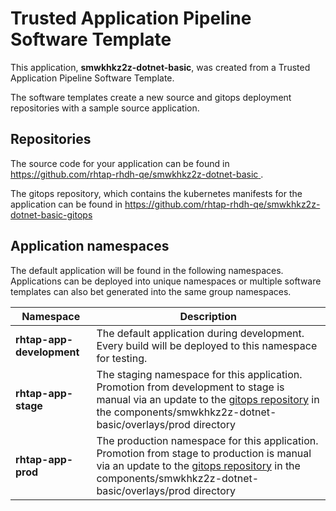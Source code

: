 # Trusted Application Pipeline Software Template

This application, **smwkhkz2z-dotnet-basic**, was created from a Trusted Application Pipeline Software Template.

The software templates create a new source and gitops deployment repositories with a sample source application. 

## Repositories

The source code for your application can be found in [https://github.com/rhtap-rhdh-qe/smwkhkz2z-dotnet-basic ](https://github.com/rhtap-rhdh-qe/smwkhkz2z-dotnet-basic ).
 
The gitops repository, which contains the kubernetes manifests for the application can be found in 
[https://github.com/rhtap-rhdh-qe/smwkhkz2z-dotnet-basic-gitops ](https://github.com/rhtap-rhdh-qe/smwkhkz2z-dotnet-basic-gitops ) 

## Application namespaces 

The default application will be found in the following namespaces. Applications can be deployed into unique namespaces or multiple software templates can also bet generated into the same group namespaces.  

|  Namespace   |  Description   |  
| -------- | -------- |   
| **rhtap-app-development** | The default application during development. Every build will be deployed to this namespace for testing. | 
| **rhtap-app-stage** | The staging namespace for this application. Promotion from development to stage is manual via an update to the [gitops repository](https://github.com/rhtap-rhdh-qe/smwkhkz2z-dotnet-basic-gitops ) in the components/smwkhkz2z-dotnet-basic/overlays/prod directory |  
| **rhtap-app-prod** | The production namespace for this application. Promotion from stage to production is manual via an update to the [gitops repository](https://github.com/rhtap-rhdh-qe/smwkhkz2z-dotnet-basic-gitops ) in the components/smwkhkz2z-dotnet-basic/overlays/prod directory | 